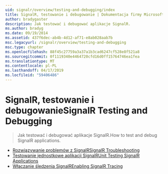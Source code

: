 ```yaml
---
uid: signalr/overview/testing-and-debugging/index
title: SignalR, testowanie i debugowanie | Dokumentacja firmy Microsoft
author: bradygaster
description: Jak testować i debugować aplikacje SignalR.
ms.author: bradyg
ms.date: 09/19/2014
ms.assetid: 437f6dec-ab4b-4d12-af71-e8ab028aab7b
msc.legacyurl: /signalr/overview/testing-and-debugging
msc.type: chapter
ms.openlocfilehash: 88f45c27759a3a37a1b3cad6247cf528e8f521a8
ms.sourcegitcommit: 0f1119340e4464720cfd16d0ff15764746ea1fea
ms.translationtype: MT
ms.contentlocale: pl-PL
ms.lasthandoff: 04/17/2019
ms.locfileid: "59406486"
---
```

# <a name="signalr-testing-and-debugging"></a><span data-ttu-id="cd02a-103">SignalR, testowanie i debugowanie</span><span class="sxs-lookup"><span data-stu-id="cd02a-103">SignalR Testing and Debugging</span></span>

> <span data-ttu-id="cd02a-104">Jak testować i debugować aplikacje SignalR.</span><span class="sxs-lookup"><span data-stu-id="cd02a-104">How to test and debug SignalR applications.</span></span>


- [<span data-ttu-id="cd02a-105">Rozwiązywanie problemów z SignalR</span><span class="sxs-lookup"><span data-stu-id="cd02a-105">SignalR Troubleshooting</span></span>](troubleshooting.md)
- [<span data-ttu-id="cd02a-106">Testowanie jednostkowe aplikacji SignalR</span><span class="sxs-lookup"><span data-stu-id="cd02a-106">Unit Testing SignalR Applications</span></span>](unit-testing-signalr-applications.md)
- [<span data-ttu-id="cd02a-107">Włączanie śledzenia SignalR</span><span class="sxs-lookup"><span data-stu-id="cd02a-107">Enabling SignalR Tracing</span></span>](enabling-signalr-tracing.md)
